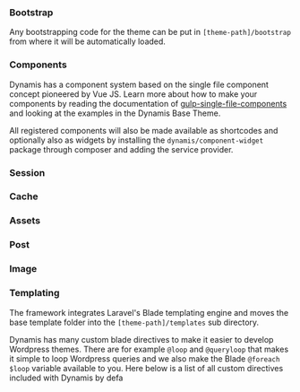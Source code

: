 
### Bootstrap
Any bootstrapping code for the theme can be put in `[theme-path]/bootstrap` from where it will be automatically loaded.

### Components
Dynamis has a component system based on the single file component concept pioneered by Vue JS. Learn more about how to make your components by reading the documentation of [gulp-single-file-components](https://github.com/nsrosenqvist/gulp-single-file-components) and looking at the examples in the Dynamis Base Theme.

All registered components will also be made available as shortcodes and optionally also as widgets by installing the `dynamis/component-widget` package through composer and adding the service provider.

### Session

### Cache

### Assets

### Post

### Image

### Templating
The framework integrates Laravel's Blade templating engine and moves the base template folder into the `[theme-path]/templates` sub directory.

Dynamis has many custom blade directives to make it easier to develop Wordpress themes. There are for example `@loop` and `@queryloop` that makes it simple to loop Wordpress queries and we also make the Blade `@foreach` `$loop` variable available to you. Here below is a list of all custom directives included with Dynamis by defa
